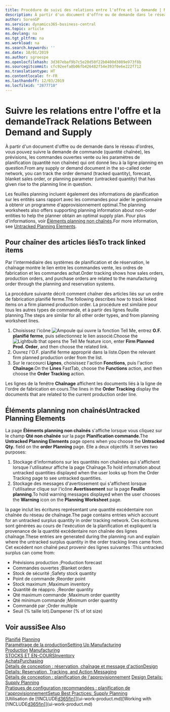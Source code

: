 ```yaml
---
title: Procédure de suivi des relations entre l'offre et la demande | Microsoft Docs
description: À partir d'un document d'offre ou de demande dans le réseau d'ordres, vous pouvez suivre la demande de commande (quantité chaînée), les prévisions, les commandes ouvertes vente ou les paramètres de planification (quantité non chaînée) qui ont donné lieu à la ligne planning en question.
author: SorenGP
ms.service: dynamics365-business-central
ms.topic: article
ms.devlang: na
ms.tgt_pltfrm: na
ms.workload: na
ms.search.keywords: ''
ms.date: 10/01/2019
ms.author: sgroespe
ms.openlocfilehash: 3d387ebaf9b7c5e20d50f22b0400d3089e973f8b
ms.sourcegitcommit: cfc92eefa8b06fb426482f54e393f0e6e222f712
ms.translationtype: HT
ms.contentlocale: fr-FR
ms.lasthandoff: 12/03/2019
ms.locfileid: "2877710"
---
```

# <a name="track-relations-between-demand-and-supply"></a><span data-ttu-id="be412-103">Suivre les relations entre l'offre et la demande</span><span class="sxs-lookup"><span data-stu-id="be412-103">Track Relations Between Demand and Supply</span></span>
<span data-ttu-id="be412-104">À partir d'un document d'offre ou de demande dans le réseau d'ordres, vous pouvez suivre la demande de commande (quantité chaînée), les prévisions, les commandes ouvertes vente ou les paramètres de planification (quantité non chaînée) qui ont donné lieu à la ligne planning en question.</span><span class="sxs-lookup"><span data-stu-id="be412-104">From any supply or demand document in the so-called order network, you can track the order demand (tracked quantity), forecast, blanket sales order, or planning parameter (untracked quantity) that has given rise to the planning line in question.</span></span>

<span data-ttu-id="be412-105">Les feuilles planning incluent également des informations de planification sur les entités sans rapport avec les commandes pour aider le gestionnaire à obtenir un programme d'approvisionnement optimal.</span><span class="sxs-lookup"><span data-stu-id="be412-105">The planning worksheets also offers supporting planning information about non-order entities to help the planner obtain an optimal supply plan.</span></span> <span data-ttu-id="be412-106">Pour plus d'informations, voir [Éléments planning non chaînés](production-how-track-demand-supply.md#untracked-planning-elements).</span><span class="sxs-lookup"><span data-stu-id="be412-106">For more information, see [Untracked Planning Elements](production-how-track-demand-supply.md#untracked-planning-elements).</span></span>

## <a name="to-track-linked-items"></a><span data-ttu-id="be412-107">Pour chaîner des articles liés</span><span class="sxs-lookup"><span data-stu-id="be412-107">To track linked items</span></span>
<span data-ttu-id="be412-108">Par l'intermédiaire des systèmes de planification et de réservation, le chaînage montre le lien entre les commandes vente, les ordres de fabrication et les commandes achat.</span><span class="sxs-lookup"><span data-stu-id="be412-108">Order tracking shows how sales orders, production orders, and purchase orders are related to the manufacturing order through the planning and reservation systems.</span></span>

<span data-ttu-id="be412-109">La procédure suivante décrit comment chaîner des articles liés sur un ordre de fabrication planifié ferme.</span><span class="sxs-lookup"><span data-stu-id="be412-109">The following describes how to track linked items on a firm planned production order.</span></span> <span data-ttu-id="be412-110">La procédure est similaire pour tous les autres types de commande, et à partir des lignes feuille planning.</span><span class="sxs-lookup"><span data-stu-id="be412-110">The steps are similar for all other order types, and from planning worksheet lines.</span></span>

1. <span data-ttu-id="be412-111">Choisissez l'icône ![Ampoule qui ouvre la fonction Tell Me](media/ui-search/search_small.png "Dites-moi ce que vous voulez faire"), entrez **O.F. planifié ferme**, puis sélectionnez le lien associé.</span><span class="sxs-lookup"><span data-stu-id="be412-111">Choose the ![Lightbulb that opens the Tell Me feature](media/ui-search/search_small.png "Tell me what you want to do") icon, enter **Firm Planned Prod. Order**, and then choose the related link.</span></span>
2. <span data-ttu-id="be412-112">Ouvrez l'O.F. planifié ferme approprié dans la liste.</span><span class="sxs-lookup"><span data-stu-id="be412-112">Open the relevant firm planned production order from the list.</span></span>
3. <span data-ttu-id="be412-113">Sur le raccourci **Lignes**, choisissez l'action **Fonctions**, puis l'action **Chaînage**.</span><span class="sxs-lookup"><span data-stu-id="be412-113">On the **Lines** FastTab, choose the **Functions** action, and then choose the **Order Tracking** action.</span></span>

<span data-ttu-id="be412-114">Les lignes de la fenêtre **Chaînage** affichent les documents liés à la ligne de l'ordre de fabrication en cours.</span><span class="sxs-lookup"><span data-stu-id="be412-114">The lines in the **Order Tracking** display the documents that are related to the current production order line.</span></span>

## <a name="untracked-planning-elements"></a><span data-ttu-id="be412-115">Éléments planning non chaînés</span><span class="sxs-lookup"><span data-stu-id="be412-115">Untracked Planning Elements</span></span>
<span data-ttu-id="be412-116">La page **Éléments planning non chaînés** s'affiche lorsque vous cliquez sur le champ **Qté non chaînée** sur la page **Planification commande**.</span><span class="sxs-lookup"><span data-stu-id="be412-116">The **Untracked Planning Elements** page opens when you choose the **Untracked Qty.** field on the **order Planning** page.</span></span> <span data-ttu-id="be412-117">Elle a deux objectifs :</span><span class="sxs-lookup"><span data-stu-id="be412-117">It serves two purposes:</span></span>

1. <span data-ttu-id="be412-118">Stockage d'informations sur les quantités non chaînées qui s'affichent lorsque l'utilisateur affiche la page Chaînage.</span><span class="sxs-lookup"><span data-stu-id="be412-118">To hold information about untracked quantities displayed when the user looks up from the Order Tracking page to see untracked quantities.</span></span>
2. <span data-ttu-id="be412-119">Stockage des messages d'avertissement qui s'affichent lorsque l'utilisateur clique sur l'icône **Avertissement** sur la page **Feuille planning**.</span><span class="sxs-lookup"><span data-stu-id="be412-119">To hold warning messages displayed when the user chooses the **Warning** icon on the **Planning Worksheet** page.</span></span>

<span data-ttu-id="be412-120">la page inclut les écritures représentant une quantité excédentaire non chaînée du réseau de chaînage.</span><span class="sxs-lookup"><span data-stu-id="be412-120">The page contains entries which account for an untracked surplus quantity in order tracking network.</span></span> <span data-ttu-id="be412-121">Ces écritures sont générées au cours de l'exécution de la planification et expliquent la provenance de la quantité excédentaire non chaînée des lignes chaînage.</span><span class="sxs-lookup"><span data-stu-id="be412-121">These entries are generated during the planning run and explain where the untracked surplus quantity in the order tracking lines came from.</span></span> <span data-ttu-id="be412-122">Cet excédent non chaîné peut provenir des lignes suivantes :</span><span class="sxs-lookup"><span data-stu-id="be412-122">This untracked surplus can come from:</span></span>

- <span data-ttu-id="be412-123">Prévisions production ;</span><span class="sxs-lookup"><span data-stu-id="be412-123">Production forecast</span></span>
- <span data-ttu-id="be412-124">Commandes ouvertes ;</span><span class="sxs-lookup"><span data-stu-id="be412-124">Blanket orders</span></span>
- <span data-ttu-id="be412-125">Stock de sécurité ;</span><span class="sxs-lookup"><span data-stu-id="be412-125">Safety stock quantity</span></span>
- <span data-ttu-id="be412-126">Point de commande ;</span><span class="sxs-lookup"><span data-stu-id="be412-126">Reorder point</span></span>
- <span data-ttu-id="be412-127">Stock maximum ;</span><span class="sxs-lookup"><span data-stu-id="be412-127">Maximum inventory</span></span>
- <span data-ttu-id="be412-128">Quantité de réappro. ;</span><span class="sxs-lookup"><span data-stu-id="be412-128">Reorder quantity</span></span>
- <span data-ttu-id="be412-129">Qté maximum commande ;</span><span class="sxs-lookup"><span data-stu-id="be412-129">Maximum order quantity</span></span>
- <span data-ttu-id="be412-130">Qté minimum commande ;</span><span class="sxs-lookup"><span data-stu-id="be412-130">Minimum order quantity</span></span>
- <span data-ttu-id="be412-131">Commandé par ;</span><span class="sxs-lookup"><span data-stu-id="be412-131">Order multiple</span></span>
- <span data-ttu-id="be412-132">Seuil (% taille lot).</span><span class="sxs-lookup"><span data-stu-id="be412-132">Dampener (% of lot size)</span></span>

## <a name="see-also"></a><span data-ttu-id="be412-133">Voir aussi</span><span class="sxs-lookup"><span data-stu-id="be412-133">See Also</span></span>  
<span data-ttu-id="be412-134">[Planifié](production-planning.md) </span><span class="sxs-lookup"><span data-stu-id="be412-134">[Planning](production-planning.md) </span></span>  
[<span data-ttu-id="be412-135">Paramétrage de la production</span><span class="sxs-lookup"><span data-stu-id="be412-135">Setting Up Manufacturing</span></span>](production-configure-production-processes.md)  
<span data-ttu-id="be412-136">[Production](production-manage-manufacturing.md)  </span><span class="sxs-lookup"><span data-stu-id="be412-136">[Manufacturing](production-manage-manufacturing.md)  </span></span>  
[<span data-ttu-id="be412-137">STOCKS ET EN-COURS</span><span class="sxs-lookup"><span data-stu-id="be412-137">Inventory</span></span>](inventory-manage-inventory.md)  
[<span data-ttu-id="be412-138">Achats</span><span class="sxs-lookup"><span data-stu-id="be412-138">Purchasing</span></span>](purchasing-manage-purchasing.md)  
[<span data-ttu-id="be412-139">Détails de conception : réservation, chaînage et message d'action</span><span class="sxs-lookup"><span data-stu-id="be412-139">Design Details: Reservation, Tracking, and Action Messaging</span></span>](design-details-reservation-order-tracking-and-action-messaging.md)  
<span data-ttu-id="be412-140">[Détails de conception : planification de l'approvisionnement](design-details-supply-planning.md) </span><span class="sxs-lookup"><span data-stu-id="be412-140">[Design Details: Supply Planning](design-details-supply-planning.md) </span></span>  
[<span data-ttu-id="be412-141">Pratiques de configuration recommandées : planification de l'approvisionnement</span><span class="sxs-lookup"><span data-stu-id="be412-141">Setup Best Practices: Supply Planning</span></span>](setup-best-practices-supply-planning.md)  
<span data-ttu-id="be412-142">[Utilisation de [!INCLUDE[d365fin](includes/d365fin_md.md)]](ui-work-product.md)</span><span class="sxs-lookup"><span data-stu-id="be412-142">[Working with [!INCLUDE[d365fin](includes/d365fin_md.md)]](ui-work-product.md)</span></span>
